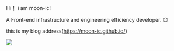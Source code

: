 Hi！ i am moon-ic!

A Front-end infrastructure and engineering efficiency developer. 😉

this is my blog address(https://moon-ic.github.io/)

![](https://github-readme-stats.vercel.app/api?username=moon-ic&show_icons=true&theme=transparent)


<!--
**moon-ic/moon-ic** is a ✨ _special_ ✨ repository because its `README.md` (this file) appears on your GitHub profile.

Here are some ideas to get you started:

- 🔭 I’m currently working on ...
- 🌱 I’m currently learning ...
- 👯 I’m looking to collaborate on ...
- 🤔 I’m looking for help with ...
- 💬 Ask me about ...
- 📫 How to reach me: ...
- 😄 Pronouns: ...
- ⚡ Fun fact: ...
-->
